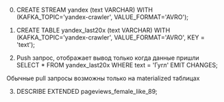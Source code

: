 0. CREATE STREAM yandex (text VARCHAR) WITH (KAFKA_TOPIC='yandex-crawler', VALUE_FORMAT='AVRO'); 
1. CREATE TABLE yandex_last20x (text VARCHAR) WITH (KAFKA_TOPIC='yandex-crawler', VALUE_FORMAT='AVRO', KEY = 'text');

2. Push запрос, отображает вывод только когда данные пришли
SELECT * FROM yandex_last20x WHERE text = 'Гугл' EMIT CHANGES;

Обычные pull запросы возможны только на materialized таблицах

3. DESCRIBE EXTENDED pageviews_female_like_89;